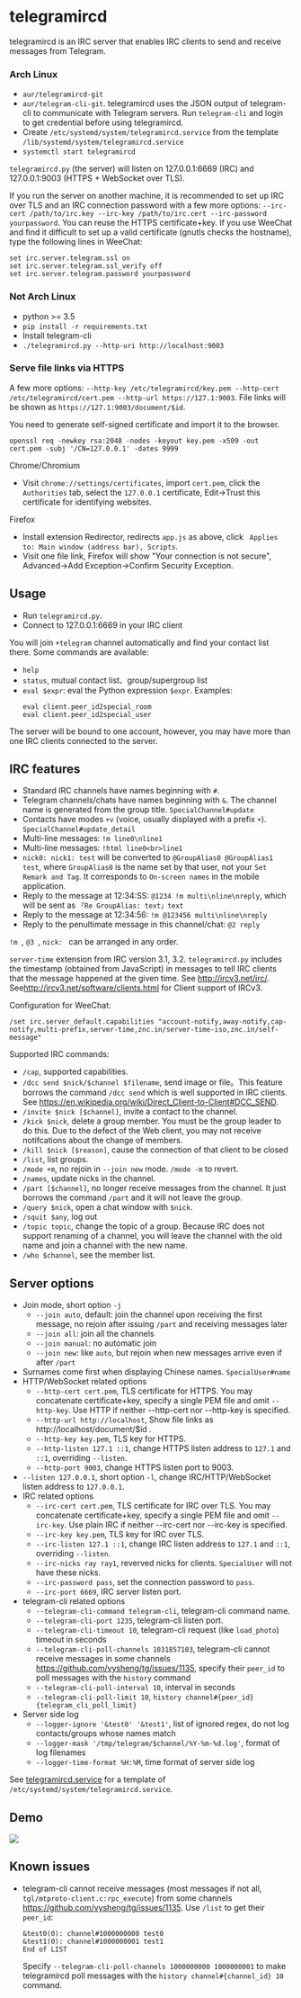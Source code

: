 # telegramircd

telegramircd is an IRC server that enables IRC clients to send and receive messages from Telegram.

### Arch Linux

- `aur/telegramircd-git`
- `aur/telegram-cli-git`. telegramircd uses the JSON output of telegram-cli to communicate with Telegram servers. Run `telegram-cli` and login to get credential before using telegramircd.
- Create `/etc/systemd/system/telegramircd.service` from the template `/lib/systemd/system/telegramircd.service`
- `systemctl start telegramircd`

`telegramircd.py` (the server) will listen on 127.0.0.1:6669 (IRC) and 127.0.0.1:9003 (HTTPS + WebSocket over TLS).

If you run the server on another machine, it is recommended to set up IRC over TLS and an IRC connection password with a few more options: `--irc-cert /path/to/irc.key --irc-key /path/to/irc.cert --irc-password yourpassword`. You can reuse the HTTPS certificate+key. If you use WeeChat and find it difficult to set up a valid certificate (gnutls checks the hostname), type the following lines in WeeChat:
```
set irc.server.telegram.ssl on
set irc.server.telegram.ssl_verify off
set irc.server.telegram.password yourpassword
```

### Not Arch Linux

- python >= 3.5
- `pip install -r requirements.txt`
- Install telegram-cli
- `./telegramircd.py --http-uri http://localhost:9003`

### Serve file links via HTTPS

A few more options: `--http-key /etc/telegramircd/key.pem --http-cert /etc/telegramircd/cert.pem --http-url https://127.1:9003`. File links will be shown as `https://127.1:9003/document/$id`.

You need to generate self-signed certificate and import it to the browser.

`openssl req -newkey rsa:2048 -nodes -keyout key.pem -x509 -out cert.pem -subj '/CN=127.0.0.1' -dates 9999`

Chrome/Chromium

- Visit `chrome://settings/certificates`, import `cert.pem`, click the `Authorities` tab, select the `127.0.0.1` certificate, Edit->Trust this certificate for identifying websites.

Firefox

- Install extension Redirector, redirects `app.js` as above, click ` Applies to: Main window (address bar), Scripts`.
- Visit one file link, Firefox will show "Your connection is not secure", Advanced->Add Exception->Confirm Security Exception.

## Usage

- Run `telegramircd.py`.
- Connect to 127.0.0.1:6669 in your IRC client

You will join `+telegram` channel automatically and find your contact list there. Some commands are available:

- `help`
- `status`, mutual contact list、group/supergroup list
- `eval $expr`: eval the Python expression `$expr`. Examples:
  ```
  eval client.peer_id2special_room
  eval client.peer_id2special_user
  ```

The server will be bound to one account, however, you may have more than one IRC clients connected to the server.

## IRC features

- Standard IRC channels have names beginning with `#`.
- Telegram channels/chats have names beginning with `&`. The channel name is generated from the group title. `SpecialChannel#update`
- Contacts have modes `+v` (voice, usually displayed with a prefix `+`). `SpecialChannel#update_detail`
- Multi-line messages: `!m line0\nline1`
- Multi-line messages: `!html line0<br>line1`
- `nick0: nick1: test` will be converted to `@GroupAlias0 @GroupAlias1 test`, where `GroupAlias0` is the name set by that user, not your `Set Remark and Tag`. It corresponds to `On-screen names` in the mobile application.
- Reply to the message at 12:34:SS: `@1234 !m multi\nline\nreply`, which will be sent as `「Re GroupAlias: text」text`
- Reply to the message at 12:34:56: `!m @123456 multi\nline\nreply`
- Reply to the penultimate message in this channel/chat: `@2 reply`

`!m `, `@3 `, `nick: ` can be arranged in any order.

`server-time` extension from IRC version 3.1, 3.2. `telegramircd.py` includes the timestamp (obtained from JavaScript) in messages to tell IRC clients that the message happened at the given time. See <http://ircv3.net/irc/>. See<http://ircv3.net/software/clients.html> for Client support of IRCv3.

Configuration for WeeChat:
```
/set irc.server_default.capabilities "account-notify,away-notify,cap-notify,multi-prefix,server-time,znc.in/server-time-iso,znc.in/self-message"
```

Supported IRC commands:

- `/cap`, supported capabilities.
- `/dcc send $nick/$channel $filename`, send image or file。This feature borrows the command `/dcc send` which is well supported in IRC clients. See <https://en.wikipedia.org/wiki/Direct_Client-to-Client#DCC_SEND>.
- `/invite $nick [$channel]`, invite a contact to the channel.
- `/kick $nick`, delete a group member. You must be the group leader to do this. Due to the defect of the Web client, you may not receive notifcations about the change of members.
- `/kill $nick [$reason]`, cause the connection of that client to be closed
- `/list`, list groups.
- `/mode +m`, no rejoin in `--join new` mode. `/mode -m` to revert.
- `/names`, update nicks in the channel.
- `/part [$channel]`, no longer receive messages from the channel. It just borrows the command `/part` and it will not leave the group.
- `/query $nick`, open a chat window with `$nick`.
- `/squit $any`, log out
- `/topic topic`, change the topic of a group. Because IRC does not support renaming of a channel, you will leave the channel with the old name and join a channel with the new name.
- `/who $channel`, see the member list.

## Server options

- Join mode, short option `-j`
  + `--join auto`, default: join the channel upon receiving the first message, no rejoin after issuing `/part` and receiving messages later
  + `--join all`: join all the channels
  + `--join manual`: no automatic join
  + `--join new`: like `auto`, but rejoin when new messages arrive even if after `/part`
- Surnames come first when displaying Chinese names. `SpecialUser#name`
- HTTP/WebSocket related options
  + `--http-cert cert.pem`, TLS certificate for HTTPS. You may concatenate certificate+key, specify a single PEM file and omit `--http-key`. Use HTTP if neither --http-cert nor --http-key is specified.
  + `--http-url http://localhost`, Show file links as http://localhost/document/$id .
  + `--http-key key.pem`, TLS key for HTTPS.
  + `--http-listen 127.1 ::1`, change HTTPS listen address to `127.1` and `::1`, overriding `--listen`.
  + `--http-port 9003`, change HTTPS listen port to 9003.
- `--listen 127.0.0.1`, short option `-l`, change IRC/HTTP/WebSocket listen address to `127.0.0.1`.
- IRC related options
  + `--irc-cert cert.pem`, TLS certificate for IRC over TLS. You may concatenate certificate+key, specify a single PEM file and omit `--irc-key`. Use plain IRC if neither --irc-cert nor --irc-key is specified.
  + `--irc-key key.pem`, TLS key for IRC over TLS.
  + `--irc-listen 127.1 ::1`, change IRC listen address to `127.1` and `::1`, overriding `--listen`.
  + `--irc-nicks ray ray1`, reverved nicks for clients. `SpecialUser` will not have these nicks.
  + `--irc-password pass`, set the connection password to `pass`.
  + `--irc-port 6669`, IRC server listen port.
- telegram-cli related options
  + `--telegram-cli-command telegram-cli`, telegram-cli command name.
  + `--telegram-cli-port 1235`, telegram-cli listen port.
  + `--telegram-cli-timeout 10`, telegram-cli request (like `load_photo`) timeout in seconds
  + `--telegram-cli-poll-channels 1031857103`, telegram-cli cannot receive messages in some channels <https://github.com/vysheng/tg/issues/1135>, specify their `peer_id` to poll messages with the `history` command
  + `--telegram-cli-poll-interval 10`, interval in seconds
  + `--telegram-cli-poll-limit 10`, `history channel#{peer_id} {telegram_cli_poll_limit}`
- Server side log
  + `--logger-ignore '&test0' '&test1'`, list of ignored regex, do not log contacts/groups whose names match
  + `--logger-mask '/tmp/telegram/$channel/%Y-%m-%d.log'`, format of log filenames
  + `--logger-time-format %H:%M`, time format of server side log

See [telegramircd.service](telegramircd.service) for a template of `/etc/systemd/system/telegramircd.service`.

## Demo

![](https://maskray.me/static/2016-05-07-telegramircd/telegramircd.jpg)

## Known issues

- telegram-cli cannot receive messages (most messages if not all, `tgl/mtproto-client.c:rpc_execute`) from some channels <https://github.com/vysheng/tg/issues/1135>.
  Use `/list` to get their `peer_id`:

  ```
  &test0(0): channel#1000000000 test0
  &test1(0): channel#1000000001 test1
  End of LIST
  ```

  Specify `--telegram-cli-poll-channels 1000000000 1000000001` to make telegramircd poll messages with the `history channel#{channel_id} 10` command.
